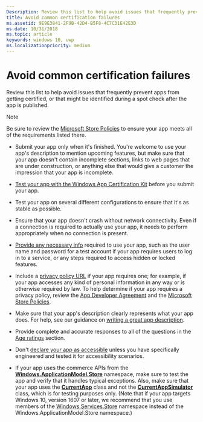 ```yaml
---
Description: Review this list to help avoid issues that frequently prevent apps from getting certified, or that might be identified during a spot check after the app is published.
title: Avoid common certification failures
ms.assetid: 9E9E3841-2F9B-42D4-B5F8-4C7C31E42E3D
ms.date: 10/31/2018
ms.topic: article
keywords: windows 10, uwp
ms.localizationpriority: medium
---
```

# Avoid common certification failures


Review this list to help avoid issues that frequently prevent apps from getting certified, or that might be identified during a spot check after the app is published.

> [!NOTE]
> Be sure to review the [Microsoft Store Policies](store-policies.md) to ensure your app meets all of the requirements listed there.

-   Submit your app only when it's finished. You're welcome to use your app's description to mention upcoming features, but make sure that your app doesn't contain incomplete sections, links to web pages that are under construction, or anything else that would give a customer the impression that your app is incomplete.

-   [Test your app with the Windows App Certification Kit](../debug-test-perf/windows-app-certification-kit.md) before you submit your app.

-   Test your app on several different configurations to ensure that it's as stable as possible.

-   Ensure that your app doesn't crash without network connectivity. Even if a connection is required to actually use your app, it needs to perform appropriately when no connection is present.

-   [Provide any necessary info](notes-for-certification.md) required to use your app, such as the user name and password for a test account if your app requires users to log in to a service, or any steps required to access hidden or locked features.

-   Include a [privacy policy URL](enter-app-properties.md#privacy-policy-url) if your app requires one; for example, if your app accesses any kind of personal information in any way or is otherwise required by law. To help determine if your app requires a privacy policy, review the [App Developer Agreement](/legal/windows/agreements/app-developer-agreement) and the [Microsoft Store Policies](store-policies.md).

-   Make sure that your app's description clearly represents what your app does. For help, see our guidance on [writing a great app description](write-a-great-app-description.md).

-   Provide complete and accurate responses to all of the questions in the [Age ratings](age-ratings.md) section.

-   Don't [declare your app as accessible](product-declarations.md#this-app-has-been-tested-to-meet-accessibility-guidelines) unless you have specifically engineered and tested it for accessibility scenarios.

-   If your app uses the commerce APIs from the [**Windows.ApplicationModel.Store**](/uwp/api/Windows.ApplicationModel.Store) namespace, make sure to test the app and verify that it handles typical exceptions. Also, make sure that your app uses the [**CurrentApp**](/uwp/api/Windows.ApplicationModel.Store.CurrentApp) class and not the [**CurrentAppSimulator**](/uwp/api/Windows.ApplicationModel.Store.CurrentAppSimulator) class, which is for testing purposes only. (Note that if your app targets Windows 10, version 1607 or later, we recommend that you use members of the [Windows.Services.Store](/uwp/api/windows.services.store) namespace instead of the Windows.ApplicationModel.Store namespace.)


 

 